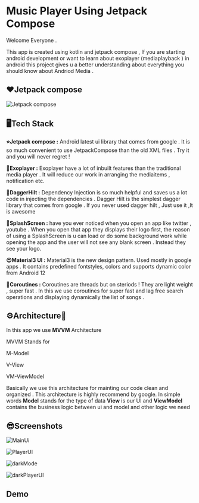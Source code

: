 
# Music Player Using Jetpack Compose


Welcome Everyone . 

This app is created using kotlin and jetpack compose 
, If you are starting android development or want to learn about exoplayer (mediaplayback ) in android this project gives u a better understanding about everything you should know about Andriod Media . 




## ❤️Jetpack compose

![Jetpack compose](https://lh3.googleusercontent.com/Ryl7MmrnuqFetWpjTWxeav1ju1pdhmO6D08_qmCsX5YJI6Y0WNjWWqOSgadYMdrMT-Tqx9ypii-_ydQaDDn0TsXIVkHzqFezWGz_xrZ68GzL5JPi887B=w760-h760)

## 🖥️Tech Stack

**⭐Jetpack compose :**  Android latest ui library that comes from google . It is so much convenient to use JetpackCompose than the old XML files . Try it and you will never regret !

**🎵Exoplayer :**  Exoplayer have a lot of inbuilt features than the traditional media player . It will reduce our work in arranging the mediaitems , notification etc. 

**💉DaggerHilt :**  Dependency Injection is so much helpful and saves us a lot code in injecting the dependencies . Dagger Hilt is the simplest dagger library that comes from google . If you never used dagger hilt , Just use it ,It is awesome 

**📱SplashScreen :** have you ever noticed when you open an app like twitter , youtube . When you open that app they displays their logo first, the reason of using a SplashScreen is u can load or do some background work while opening the app and the user will not see any blank screen . Instead they see your logo.

**😍Material3 UI :** Material3 is the new design pattern. Used mostly in google apps . It contains predefined fontstyles, colors and supports dynamic color from Android 12

**🚀Coroutines :** Coroutines are threads but on steriods !
They are light weight , super fast 
.
In this we use coroutines for super fast and lag free search operations and displaying dynamically the list of songs . 


## ⚙️Architecture📐 
In this app we use **MVVM**  Architecture

MVVM Stands for 

M-Model

V-View

VM-ViewModel

Basically we use this architecture for mainting our code clean and organized . This architecture is highly recommend by google.
In simple words **Model** stands for the type of data 
**View** is our UI and **ViewModel** contains the business logic between ui and model and other logic we need
## 😎Screenshots

![MainUi](https://github.com/bharath914/MusicPlayer-JetpackCompose/blob/experiment-1/Screenshot_20230806_173034.jpg)

![PlayerUI](https://github.com/bharath914/MusicPlayer-JetpackCompose/blob/experiment-1/Screenshot_20230806_173048.jpg)

![darkMode](https://github.com/bharath914/MusicPlayer-JetpackCompose/blob/experiment-1/Screenshot_20230806_173107.jpg)

![darkPlayerUI](https://github.com/bharath914/MusicPlayer-JetpackCompose/blob/experiment-1/Screenshot_20230806_173105.jpg)
## Demo

![]()



